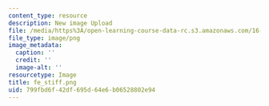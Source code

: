 ```yaml
---
content_type: resource
description: New image Upload
file: /media/https%3A/open-learning-course-data-rc.s3.amazonaws.com/16-90-computational-methods-in-aerospace-engineering-spring-2014/799fbd6f42df695d64e6b06528802e94_fe_stiff.png
file_type: image/png
image_metadata:
  caption: ''
  credit: ''
  image-alt: ''
resourcetype: Image
title: fe_stiff.png
uid: 799fbd6f-42df-695d-64e6-b06528802e94
---
```

